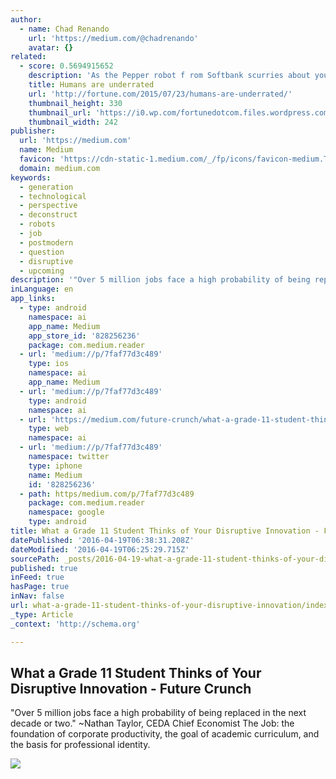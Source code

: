```yaml
---
author:
  - name: Chad Renando
    url: 'https://medium.com/@chadrenando'
    avatar: {}
related:
  - score: 0.5694915652
    description: 'As the Pepper robot f rom Softbank scurries about your home or office, it reads your emotions by your words, tone of voice, facial expressions, and body language. It then responds in all those ways; its hands and posture in particular are remarkably expressive.'
    title: Humans are underrated
    url: 'http://fortune.com/2015/07/23/humans-are-underrated/'
    thumbnail_height: 330
    thumbnail_url: 'https://i0.wp.com/fortunedotcom.files.wordpress.com/2015/07/cov08_ainside.jpg?fit=440%2C330&ssl=1'
    thumbnail_width: 242
publisher:
  url: 'https://medium.com'
  name: Medium
  favicon: 'https://cdn-static-1.medium.com/_/fp/icons/favicon-medium.TAS6uQ-Y7kcKgi0xjcYHXw.ico'
  domain: medium.com
keywords:
  - generation
  - technological
  - perspective
  - deconstruct
  - robots
  - job
  - postmodern
  - question
  - disruptive
  - upcoming
description: '"Over 5 million jobs face a high probability of being replaced in the next decade or two." ~Nathan Taylor, CEDA Chief Economist The Job: the foundation of corporate productivity, the goal of academic curriculum, and the basis for professional identity.'
inLanguage: en
app_links:
  - type: android
    namespace: ai
    app_name: Medium
    app_store_id: '828256236'
    package: com.medium.reader
  - url: 'medium://p/7faf77d3c489'
    type: ios
    namespace: ai
    app_name: Medium
  - url: 'medium://p/7faf77d3c489'
    type: android
    namespace: ai
  - url: 'https://medium.com/future-crunch/what-a-grade-11-student-thinks-of-your-disruptive-innovation-7faf77d3c489'
    type: web
    namespace: ai
  - url: 'medium://p/7faf77d3c489'
    namespace: twitter
    type: iphone
    name: Medium
    id: '828256236'
  - path: https/medium.com/p/7faf77d3c489
    package: com.medium.reader
    namespace: google
    type: android
title: What a Grade 11 Student Thinks of Your Disruptive Innovation - Future Crunch
datePublished: '2016-04-19T06:38:31.208Z'
dateModified: '2016-04-19T06:25:29.715Z'
sourcePath: _posts/2016-04-19-what-a-grade-11-student-thinks-of-your-disruptive-innovation.md
published: true
inFeed: true
hasPage: true
inNav: false
url: what-a-grade-11-student-thinks-of-your-disruptive-innovation/index.html
_type: Article
_context: 'http://schema.org'

---
```

<article style=""><h1>What a Grade 11 Student Thinks of Your Disruptive Innovation - Future Crunch</h1><p>"Over 5 million jobs face a high probability of being replaced in the next decade or two." ~Nathan Taylor, CEDA Chief Economist The Job: the foundation of corporate productivity, the goal of academic curriculum, and the basis for professional identity.</p><img src="https://cdn-images-1.medium.com/max/1200/0*t-GVlrBA5xBWEWqj.jpg" /></article>